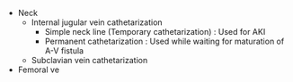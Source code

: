 - Neck
	- Internal jugular vein cathetarization
		- Simple neck line (Temporary cathetarization) : Used for AKI
		- Permanent cathetarization : Used while waiting for maturation of A-V fistula
	- Subclavian vein cathetarization
- Femoral ve